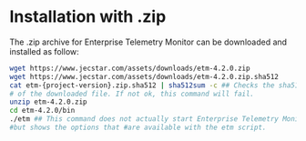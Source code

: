 # Installation with .zip
The .zip archive for Enterprise Telemetry Monitor can be downloaded and installed as follow:

```bash
wget https://www.jecstar.com/assets/downloads/etm-4.2.0.zip
wget https://www.jecstar.com/assets/downloads/etm-4.2.0.zip.sha512
cat etm-{project-version}.zip.sha512 | sha512sum -c ## Checks the sha512 hash 
# of the downloaded file. If not ok, this command will fail.
unzip etm-4.2.0.zip
cd etm-4.2.0/bin
./etm ## This command does not actually start Enterprise Telemetry Monitor
#but shows the options that #are available with the etm script.
```